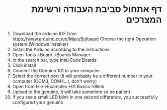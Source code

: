 # <div dir="rtl"> דף אתחול סביבת העבודה ורשימת המצרכים </div>
<!-- github automaticly numbers the list, no need to change the number -->
1.	Download the arduino IDE from https://www.arduino.cc/en/Main/Software
	Choose the right Operation system (Windows Installer)
1.	Install the Arduino according to the instructions
1.	Open Tools->Board->Boards Manager
1.	In the search bar, type Intel Curie Boards
1.	Click install
1.	Connect the Genuino 101 to your computer
1.	Select the correct port (It will probably be a different number in your computer (COM3, COM4...), don't worry)
1.	Open from File->Examples->01.Basics->Blink
1.	Upload to the genuino, it will take sometime so be patient
1. If you see a small LED blink in one second difference, you successfully configured your genuino
